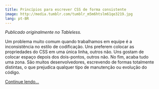 ```yaml
---
title: Princípios para escrever CSS de forma consistente
image: http://media.tumblr.com/tumblr_m5m6htslm61qe3219.jpg
lang: pt-BR
---
```


_Publicado originalmente no Tableless._

Um problema muito comum quando trabalhamos em equipe é a inconsistência no estilo de codificação. Uns preferem colocar as propriedades do CSS em uma única linha, outros não. Uns gostam de colocar espaço depois dos dois-pontos, outros não. No fim, acaba tudo uma zona. São muitos desenvolvedores, escrevendo de formas totalmente distintas, o que prejudica qualquer tipo de manutenção ou evolução do código.

[Continue lendo…](http://tableless.com.br/principios-para-escrever-css-de-forma-consistente/)